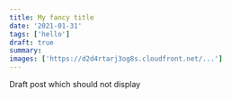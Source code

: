 ```yaml
---
title: My fancy title
date: '2021-01-31'
tags: ['hello']
draft: true
summary:
images: ['https://d2d4rtarj3og8s.cloudfront.net/...']
---
```


Draft post which should not display
